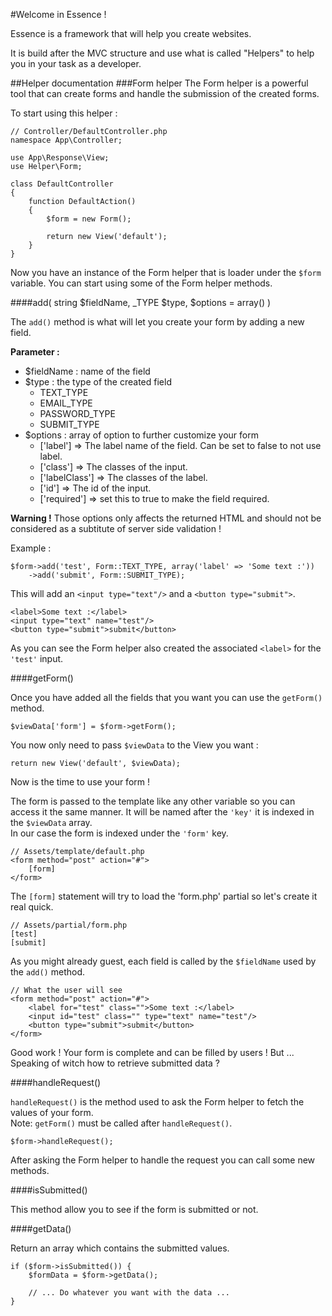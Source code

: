 #Welcome in Essence !

Essence is a framework that will help you create websites.

It is build after the MVC structure and use what is called "Helpers" to help you in your task
as a developer.

##Helper documentation
###Form helper
The Form helper is a powerful tool that can create forms and handle
the submission of the created forms.

To start using this helper :

```
// Controller/DefaultController.php
namespace App\Controller;

use App\Response\View;
use Helper\Form;

class DefaultController
{
    function DefaultAction()
    {
        $form = new Form();

        return new View('default');
    }
}
```

Now you have an instance of the Form helper that is loader under the `$form` variable.
You can start using some of the Form helper methods.

####add( string $fieldName, _TYPE $type, $options = array() )

The `add()` method is what will let you create your form by adding a new field.

**Parameter :**

<ul>
    <li>$fieldName : name of the field</li>
    <li>
        $type : the type of the created field
        <ul>
            <li>TEXT_TYPE</li>
            <li>EMAIL_TYPE</li>
            <li>PASSWORD_TYPE</li>
            <li>SUBMIT_TYPE</li>
        </ul>
    </li>
    <li>
        $options : array of option to further customize your form
        <ul>
            <li>['label'] => The label name of the field. Can be set to false to not use label.</li>
            <li>['class'] => The classes of the input.</li>
            <li>['labelClass'] => The classes of the label.</li>
            <li>['id'] => The id of the input.</li>
            <li>['required'] => set this to true to make the field required.</li>
        </ul>
    </li>
</ul>
<b>Warning !</b> Those options only affects the returned HTML and should not be <br>
considered as a subtitute of server side validation !

Example :
```
$form->add('test', Form::TEXT_TYPE, array('label' => 'Some text :'))
    ->add('submit', Form::SUBMIT_TYPE);
```
This will add an `<input type="text"/>` and a `<button type="submit">`.
```
<label>Some text :</label>
<input type="text" name="test"/>
<button type="submit">submit</button>
```
As you can see the Form helper also created the associated `<label>` for the `'test'` input.

####getForm()

Once you have added all the fields that you want you can use the `getForm()` method.
```
$viewData['form'] = $form->getForm();
```
You now only need to pass `$viewData` to the View you want :
```
return new View('default', $viewData);
```
Now is the time to use your form !

The form is passed to the template like any other variable so you can access it the same manner.
It will be named after the `'key'` it is indexed in the `$viewData` array.\
In our case the form is indexed under the `'form'` key.
```
// Assets/template/default.php
<form method="post" action="#">
    [form]
</form>
```
The `[form]` statement will try to load the 'form.php' partial so let's create it real quick.
```
// Assets/partial/form.php
[test]
[submit]
```
As you might already guest, each field is called by the `$fieldName` used by the `add()` method.
```
// What the user will see
<form method="post" action="#">
    <label for="test" class="">Some text :</label>
    <input id="test" class="" type="text" name="test"/>
    <button type="submit">submit</button>
</form>
```

Good work ! Your form is complete and can be filled by users ! But ...\
Speaking of witch how to retrieve submitted data ?

####handleRequest()

`handleRequest()` is the method used to ask the Form helper to fetch the values of your form.\
Note: `getForm()` must be called after `handleRequest()`.
```
$form->handleRequest();
```
After asking the Form helper to handle the request you can call some new methods.

####isSubmitted()

This method allow you to see if the form is submitted or not.

####getData()

Return an array which contains the submitted values.
```
if ($form->isSubmitted()) {
    $formData = $form->getData();
    
    // ... Do whatever you want with the data ...
}
```
